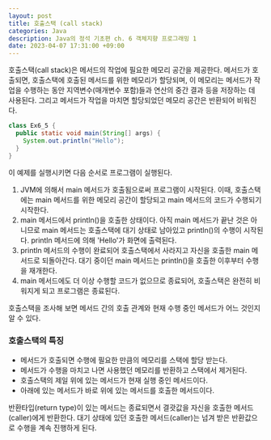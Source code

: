 ```yaml
---
layout: post
title: 호출스택 (call stack)
categories: Java
description: Java의 정석 기초편 ch. 6 객체지향 프로그래밍 1
date: 2023-04-07 17:31:00 +09:00
---
```

호출스택(call stack)은 메서드의 작업에 필요한 메모리 공간을 제공한다. 메서드가 호출되면, 호출스택에 호출된 메서드를 위한 메모리가 할당되며, 이 메모리는 메서드가 작업을 수행하는 동안 지역변수(매개변수 포함)들과 연산의 중간 결과 등을 저장하는 데 사용된다. 그리고 메서드가 작업을 마치면 할당되었던 메모리 공간은 반환되어 비워진다.

```java
class Ex6_5 {
  public static void main(String[] args) {
    System.out.println("Hello");
  }
}
```

이 예제를 실행시키면 다음 순서로 프로그램이 실행된다.

1. JVM에 의해서 main 메서드가 호출됨으로써 프로그램이 시작된다. 이때, 호출스택에는 main 메서드를 위한 메모리 공간이 할당되고 main 메서드의 코드가 수행되기 시작한다.
2. main 메서드에서 println()을 호출한 상태이다. 아직 main 메서드가 끝난 것은 아니므로 main 메서드는 호출스택에 대기 상태로 남아있고 println()의 수행이 시작된다. println 메서드에 의해 'Hello'가 화면에 출력된다.
3. println 메서드의 수행이 완료되어 호출스택에서 사라지고 자신을 호출한 main 메서드로 되돌아간다. 대기 중이던 main 메서드는 println()을 호출한 이후부터 수행을 재개한다.
4. main 메서드에도 더 이상 수행할 코드가 없으므로 종료되어, 호출스택은 완전히 비워지게 되고 프로그램은 종료된다.


호출스택을 조사해 보면 메서드 간의 호출 관계와 현재 수행 중인 메서드가 어느 것인지 알 수 있다.


### 호출스택의 특징

- 메서드가 호출되면 수행에 필요한 만큼의 메모리를 스택에 할당 받는다.
- 메서드가 수행을 마치고 나면 사용했던 메모리를 반환하고 스택에서 제거된다.
- 호출스택의 제일 위에 있는 메서드가 현재 실행 중인 메서드이다.
- 아래에 있는 메서드가 바로 위에 있는 메서드를 호출한 메서드이다.


반환타입(return type)이 있는 메서드는 종료되면서 결괏값을 자신을 호출한 메서드(caller)에게 반환한다. 대기 상태에 있던 호출한 메서드(caller)는 넘겨 받은 반환값으로 수행을 계속 진행하게 된다.
